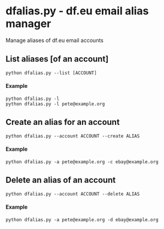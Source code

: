dfalias.py - df.eu email alias manager
========================================

Manage aliases of df.eu email accounts


List aliases \[of an account\]
------------------------------

    python dfalias.py --list [ACCOUNT]

#### Example

    python dfalias.py -l
    python dfalias.py -l pete@example.org


Create an alias for an account
---------------

    python dfalias.py --account ACCOUNT --create ALIAS

#### Example

    python dfalias.py -a pete@example.org -c ebay@example.org


Delete an alias of an account
---------------

    python dfalias.py --account ACCOUNT --delete ALIAS

#### Example

    python dfalias.py -a pete@example.org -d ebay@example.org

